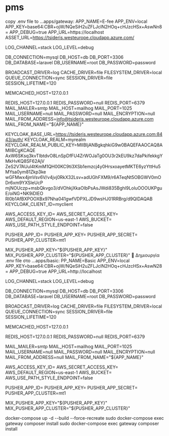 # pms
copy .env file to ...apps/gateway: 
APP_NAME=E-fee 
APP_ENV=local 
APP_KEY=base64:CBR+ojW/NQeSiH2uZFLJclN2HOq+cHJzcHSx+AswNn8= 
APP_DEBUG=true 
APP_URL=https://localhost 
ASSET_URL=https://tsideris.westeurope.cloudapp.azure.com/ 

LOG_CHANNEL=stack 
LOG_LEVEL=debug 

DB_CONNECTION=mysql 
DB_HOST=db 
DB_PORT=3306 
DB_DATABASE=laravel 
DB_USERNAME=root 
DB_PASSWORD=password 

BROADCAST_DRIVER=log 
CACHE_DRIVER=file 
FILESYSTEM_DRIVER=local 
QUEUE_CONNECTION=sync 
SESSION_DRIVER=file 
SESSION_LIFETIME=120 

MEMCACHED_HOST=127.0.0.1 

REDIS_HOST=127.0.0.1 
REDIS_PASSWORD=null 
REDIS_PORT=6379 
MAIL_MAILER=smtp 
MAIL_HOST=mailhog 
MAIL_PORT=1025 
MAIL_USERNAME=null 
MAIL_PASSWORD=null 
MAIL_ENCRYPTION=null 
MAIL_FROM_ADDRESS=info@tsideris.westeurope.cloudapp.azure.com 
MAIL_FROM_NAME="${APP_NAME}" 

KEYCLOAK_BASE_URL=https://tsideris.westeurope.cloudapp.azure.com:8443/auth/ 
KEYCLOAK_REALM=myrealm 
KEYCLOAK_REALM_PUBLIC_KEY=MIIBIjANBgkqhkiG9w0BAQEFAAOCAQ8AMIIBCgKCAQE
AxW6SKsq3kvTIbtdvO8LnSpDfFU4ZrWOJaTg0OU3r2kEU9kz7daPkifekkgYMkHvKQ8SF62AjV
ZeS2V7AUul4tKmM1QH00KC9ti3XSb1emzcj4y0HrsxoayetMKTE6yzYttHu5MYsa0ym81Zkp3ke
wGFMwx4jmVsv6V/v4jvj0RkX32Lsv+adUGhFXM9/r6ATeqNt5OBGWV0mODr6xm9YXSIeUcP
mjNOUczp+msbQkvgo3/dVOhkjXkaOIbPsAsJWdi835Bghl9LoluOOOUKPguE/oiNG+NK9iDlEO
RI0b1AfBXPOOXBx97Nha041gwfVDPXLJD9wsHJ01RRBrg/d9QIDAQAB 
KEYCLOAK_CLIENT_ID=myclient 

AWS_ACCESS_KEY_ID= 
AWS_SECRET_ACCESS_KEY= 
AWS_DEFAULT_REGION=us-east-1 
AWS_BUCKET= 
AWS_USE_PATH_STYLE_ENDPOINT=false 

PUSHER_APP_ID= 
PUSHER_APP_KEY= 
PUSHER_APP_SECRET= 
PUSHER_APP_CLUSTER=mt1 

MIX_PUSHER_APP_KEY="${PUSHER_APP_KEY}" 
MIX_PUSHER_APP_CLUSTER="${PUSHER_APP_CLUSTER}" 
 Δημιουργία .env file στο ...apps/basic: 
PP_NAME=Basic 
APP_ENV=local 
APP_KEY=base64:CBR+ojW/NQeSiH2uZFLJclN2HOq+cHJzcHSx+AswN28= 
APP_DEBUG=true 
APP_URL=http://localhost 

LOG_CHANNEL=stack 
LOG_LEVEL=debug 

DB_CONNECTION=mysql 
DB_HOST=db 
DB_PORT=3306 
DB_DATABASE=laravel 
DB_USERNAME=root 
DB_PASSWORD=password 

BROADCAST_DRIVER=log 
CACHE_DRIVER=file 
FILESYSTEM_DRIVER=local 
QUEUE_CONNECTION=sync 
SESSION_DRIVER=file 
SESSION_LIFETIME=120 

MEMCACHED_HOST=127.0.0.1 

REDIS_HOST=127.0.0.1 
REDIS_PASSWORD=null 
REDIS_PORT=6379 

MAIL_MAILER=smtp 
MAIL_HOST=mailhog 
MAIL_PORT=1025 
MAIL_USERNAME=null 
MAIL_PASSWORD=null 
MAIL_ENCRYPTION=null 
MAIL_FROM_ADDRESS=null 
MAIL_FROM_NAME="${APP_NAME}" 

AWS_ACCESS_KEY_ID= 
AWS_SECRET_ACCESS_KEY= 
AWS_DEFAULT_REGION=us-east-1 
AWS_BUCKET= 
AWS_USE_PATH_STYLE_ENDPOINT=false 

PUSHER_APP_ID= 
PUSHER_APP_KEY= 
PUSHER_APP_SECRET= 
PUSHER_APP_CLUSTER=mt1 

MIX_PUSHER_APP_KEY="${PUSHER_APP_KEY}" 
MIX_PUSHER_APP_CLUSTER="${PUSHER_APP_CLUSTER}" 

docker-compose up -d --build --force-recreate 
sudo docker-compose exec gateway composer install 
sudo docker-compose exec gateway composer install
